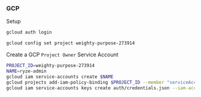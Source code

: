 ### GCP

Setup

```bash
gcloud auth login
```

```bash
gcloud config set project weighty-purpose-273914
```

Create a GCP `Project Owner` Service Account

```bash
PROJECT_ID=weighty-purpose-273914
NAME=ryze-admin
gcloud iam service-accounts create $NAME
gcloud projects add-iam-policy-binding $PROJECT_ID --member "serviceAccount:$NAME@$PROJECT_ID.iam.gserviceaccount.com" --role "roles/owner"
gcloud iam service-accounts keys create auth/credentials.json --iam-account $NAME@$PROJECT_ID.iam.gserviceaccount.com
```
